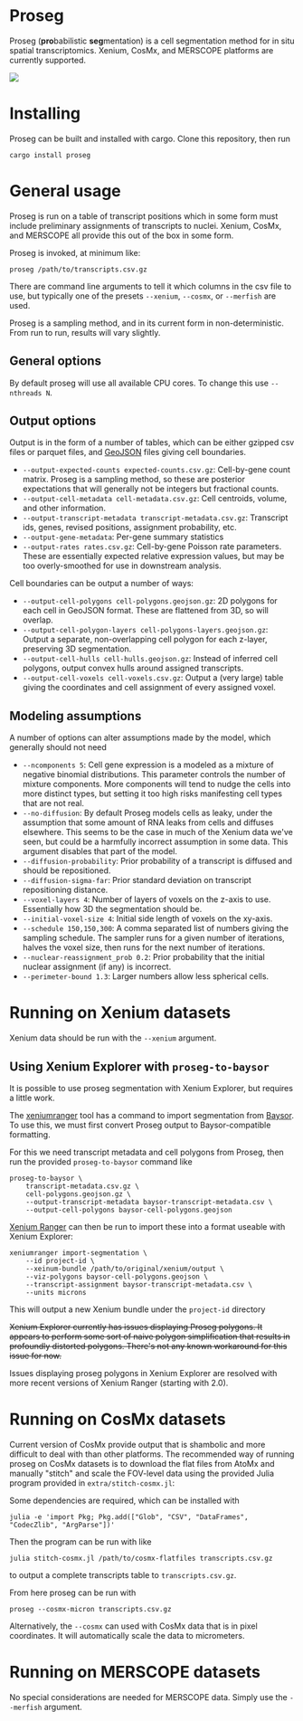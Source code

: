 
# Proseg

Proseg (**pro**babilistic **seg**mentation) is a cell segmentation method for in
situ spatial transcriptomics. Xenium, CosMx, and MERSCOPE platforms are
currently supported.

![](https://github.com/dcjones/proseg/blob/main/figure.png)


# Installing

Proseg can be built and installed with cargo. Clone this repository, then run

```shell
cargo install proseg
```

# General usage

Proseg is run on a table of transcript positions which in some form must include
preliminary assignments of transcripts to nuclei. Xenium, CosMx, and MERSCOPE
all provide this out of the box in some form.

Proseg is invoked, at minimum like:

```shell
proseg /path/to/transcripts.csv.gz
```

There are command line arguments to tell it which columns in the csv file to use,
but typically one of the presets `--xenium`, `--cosmx`, or `--merfish` are used.

Proseg is a sampling method, and in its current form in non-deterministic. From
run to run, results will vary slightly.

## General options

By default proseg will use all available CPU cores. To change this use `--nthreads N`.

## Output options

Output is in the form of a number of tables, which can be either gzipped csv files
or parquet files, and [GeoJSON](https://geojson.org/) files giving cell boundaries.

  * `--output-expected-counts expected-counts.csv.gz`: Cell-by-gene count matrix. Proseg is a sampling method, so these are posterior expectations that will generally not be integers but fractional counts.
  * `--output-cell-metadata cell-metadata.csv.gz`: Cell centroids, volume, and other information.
  * `--output-transcript-metadata transcript-metadata.csv.gz`: Transcript ids, genes, revised positions, assignment probability, etc.
  * `--output-gene-metadata`: Per-gene summary statistics
  * `--output-rates rates.csv.gz`: Cell-by-gene Poisson rate parameters. These are essentially expected relative expression values, but may be too overly-smoothed for use in downstream analysis.


Cell boundaries can be output a number of ways:

  * `--output-cell-polygons cell-polygons.geojson.gz`: 2D polygons for each cell in GeoJSON format. These are flattened from 3D, so will overlap.
  * `--output-cell-polygon-layers cell-polygons-layers.geojson.gz`: Output a separate, non-overlapping cell polygon for each z-layer, preserving 3D segmentation.
  * `--output-cell-hulls cell-hulls.geojson.gz`: Instead of inferred cell polygons, output convex hulls around assigned transcripts.
  * `--output-cell-voxels cell-voxels.csv.gz`: Output a (very large) table giving the coordinates and cell assignment of every assigned voxel.


## Modeling assumptions

A number of options can alter assumptions made by the model, which generally should
not need

  * `--ncomponents 5`: Cell gene expression is a modeled as a mixture of negative binomial distributions. This parameter controls the number of mixture components. More components will tend to nudge the cells into more distinct types, but setting it too high risks manifesting cell types that are not real.
  * `--no-diffusion`: By default Proseg models cells as leaky, under the assumption that some amount of RNA leaks from cells and diffuses elsewhere. This seems to be the case in much of the Xenium data we've seen, but could be a harmfully incorrect assumption in some data. This argument disables that part of the model.
  * `--diffusion-probability`: Prior probability of a transcript is diffused and should be repositioned.
  * `--diffusion-sigma-far`: Prior standard deviation on transcript repositioning distance.
  * `--voxel-layers 4`: Number of layers of voxels on the z-axis to use. Essentially how 3D the segmentation should be.
  * `--initial-voxel-size 4`: Initial side length of voxels on the xy-axis.
  * `--schedule 150,150,300`: A comma separated list of numbers giving the sampling schedule. The sampler runs for a given number of iterations, halves the voxel size, then runs for the next number of iterations.
  * `--nuclear-reassignment_prob 0.2`: Prior probability that the initial nuclear assignment (if any) is incorrect.
  * `--perimeter-bound 1.3`: Larger numbers allow less spherical cells.


# Running on Xenium datasets

Xenium data should be run with the `--xenium` argument.

## Using Xenium Explorer with `proseg-to-baysor`

It is possible to use proseg segmentation with Xenium Explorer, but requires a
little work.

The [xeniumranger](https://www.10xgenomics.com/support/software/xenium-ranger) tool has a
command to import segmentation from [Baysor](https://github.com/kharchenkolab/Baysor). To use this,
we must first convert Proseg output to Baysor-compatible formatting.

For this we need transcript metadata and cell polygons from Proseg, then run the provided `proseg-to-baysor`
command like

```shell
proseg-to-baysor \
    transcript-metadata.csv.gz \
    cell-polygons.geojson.gz \
    --output-transcript-metadata baysor-transcript-metadata.csv \
    --output-cell-polygons baysor-cell-polygons.geojson
```

[Xenium
Ranger](https://www.10xgenomics.com/support/software/xenium-ranger/latest) can
then be run to import these into a format useable with Xenium Explorer:

```shell
xeniumranger import-segmentation \
    --id project-id \
    --xeinum-bundle /path/to/original/xenium/output \
    --viz-polygons baysor-cell-polygons.geojson \
    --transcript-assignment baysor-transcript-metadata.csv \
    --units microns
```

This will output a new Xenium bundle under the `project-id` directory


~~Xenium Explorer currently has issues displaying Proseg polygons. It appears to
perform some sort of naive polygon simplification that results in profoundly
distorted polygons. There's not any known workaround for this issue for now.~~

Issues displaying proseg polygons in Xenium Explorer are resolved with more
recent versions of Xenium Ranger (starting with 2.0).



# Running on CosMx datasets

Current version of CosMx provide output that is shambolic and more difficult to
deal with than other platforms. The recommended way of running proseg on CosMx datasets
is to download the flat files from AtoMx and manually "stitch" and scale the FOV-level data
using the provided Julia program provided in `extra/stitch-cosmx.jl`:

Some dependencies are required, which can be installed with
```shell
julia -e 'import Pkg; Pkg.add(["Glob", "CSV", "DataFrames", "CodecZlib", "ArgParse"])'
```

Then the program can be run with like
```shell
julia stitch-cosmx.jl /path/to/cosmx-flatfiles transcripts.csv.gz
```
to output a complete transcripts table to `transcripts.csv.gz`.

From here proseg can be run with
```shell
proseg --cosmx-micron transcripts.csv.gz
```

Alternatively, the `--cosmx` can used with CosMx data that is in pixel coordinates.
It will automatically scale the data to micrometers.


# Running on MERSCOPE datasets

No special considerations are needed for MERSCOPE data. Simply use the `--merfish` argument.


